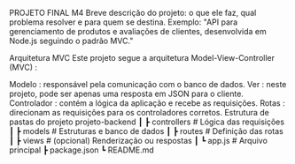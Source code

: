 PROJETO FINAL M4
Breve descrição do projeto: o que ele faz, qual problema resolver e para quem se destina.
Exemplo: "API para gerenciamento de produtos e avaliações de clientes, desenvolvida em Node.js seguindo o padrão MVC."

 Arquitetura MVC
Este projeto segue a arquitetura Model-View-Controller (MVC) :

Modelo : responsável pela comunicação com o banco de dados.
Ver : neste projeto, pode ser apenas uma resposta em JSON para o cliente.
Controlador : contém a lógica da aplicação e recebe as requisições.
Rotas : direcionam as requisições para os controladores corretos.
 Estrutura de pastas do projeto
 projeto-backend
 ┃ ┣  controllers   # Lógica das requisições
 ┃ ┣  models        # Estruturas e banco de dados
 ┃ ┣  routes        # Definição das rotas
 ┃ ┣  views         # (opcional) Renderização ou respostas
 ┃ ┗  app.js        # Arquivo principal
 ┣  package.json
 ┗  README.md
